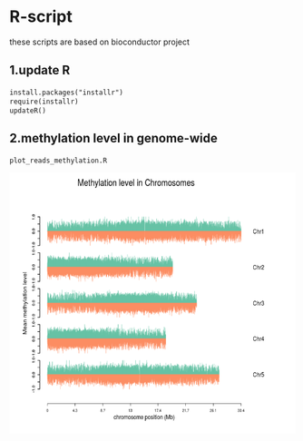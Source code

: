 # R-script

these scripts are based on bioconductor project


## 1.update R
    install.packages("installr")
    require(installr)
    updateR()
## 2.methylation level in genome-wide
    plot_reads_methylation.R
<p align="center">
<a href="https://github.com/Zefeng-Wu/R-script/blob/master/Figures/methylation.png">
<img src="Figures/methylation.png" height="460px" width="680px">
</a>
</p>
